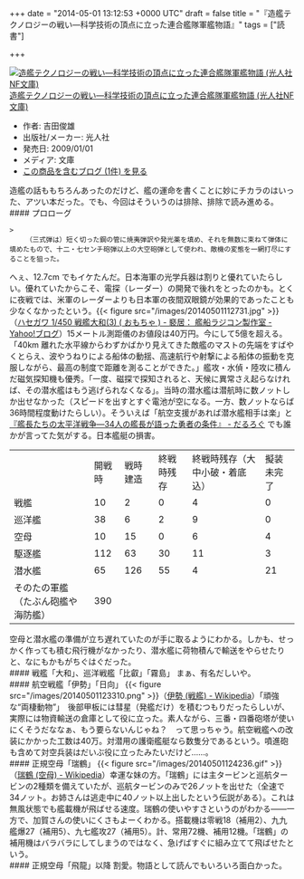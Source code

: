 
+++
date = "2014-05-01 13:12:53 +0000 UTC"
draft = false
title = "『造艦テクノロジーの戦い―科学技術の頂点に立った連合艦隊軍艦物語』"
tags = ["読書"]

+++
<div class="hatena-asin-detail"><a href="http://www.amazon.co.jp/exec/obidos/ASIN/4769821034/bestylesnet-22/"><img src="https://images-fe.ssl-images-amazon.com/images/I/51fY2V4LA8L._SL160_.jpg" class="hatena-asin-detail-image" alt="造艦テクノロジーの戦い―科学技術の頂点に立った連合艦隊軍艦物語 (光人社NF文庫)" title="造艦テクノロジーの戦い―科学技術の頂点に立った連合艦隊軍艦物語 (光人社NF文庫)"/></a><div class="hatena-asin-detail-info"><a href="http://www.amazon.co.jp/exec/obidos/ASIN/4769821034/bestylesnet-22/">造艦テクノロジーの戦い―科学技術の頂点に立った連合艦隊軍艦物語 (光人社NF文庫)</a><ul><li><span class="hatena-asin-detail-label">作者:</span> 吉田俊雄</li><li><span class="hatena-asin-detail-label">出版社/メーカー:</span> 光人社</li><li><span class="hatena-asin-detail-label">発売日:</span> 2009/01/01</li><li><span class="hatena-asin-detail-label">メディア:</span> 文庫</li><li><a href="http://d.hatena.ne.jp/asin/4769821034/bestylesnet-22" target="_blank">この商品を含むブログ (1件) を見る</a></li></ul></div><div class="hatena-asin-detail-foot"></div></div>造艦の話ももちろんあったのだけど、艦の運命を書くことに妙にチカラのはいった、アツい本だった。でも、今回はそういうのは排除、排除で読み進める。

<div class="section">
    #### プロローグ
    
    >
        （三式弾は）短く切った鋼の管に焼夷弾訳や発光薬を填め、それを無数に束ねて弾体に填めたもので、十二・七センチ砲弾以上の大空砲弾として使われ、敵機の変態を一網打尽にすることを狙った。

    
へぇ、12.7cm でもイケたんだ。日本海軍の光学兵器は割りと優れていたらしい。優れていたからこそ、電探（レーダー）の開発で後れをとったのかも。とくに夜戦では、米軍のレーダーよりも日本軍の夜間双眼鏡が効果的であったことも少なくなかったという。{{< figure src="/images/20140501112731.jpg"  >}}（<a href="http://blogs.yahoo.co.jp/smoug777/53666001.html">ハセガワ 1/450 戦艦大和(3) ( おもちゃ ) - 褻居： 艦船ラジコン製作室 - Yahoo!ブログ</a>）15メートル測距儀のお値段は40万円。今にして5億を超える。「40km 離れた水平線からわずかばかり見えてきた敵艦のマストの先端をすばやくとらえ、波やうねりによる船体の動揺、高速航行や射撃による船体の振動を克服しながら、最高の制度で距離を測ることができた。」艦攻・水偵・陸攻に積んだ磁気探知機も優秀。「一度、磁探で探知されると、天候に異常さえ起らなければ、その潜水艦はもう逃げられなくなる」。当時の潜水艦は潜航時に数ノットしか出せなかった（スピードを出すとすぐ電池が空になる。一方、数ノットならば36時間程度動けたらしい）。そういえば「航空支援があれば潜水艦相手は楽」と <a href="https://blog.daruyanagi.jp/entry/2014/04/29/204829">『艦長たちの太平洋戦争―34人の艦長が語った勇者の条件』 - だるろぐ</a> でも誰かが言ってた気がする。日本艦艇の損害。

<table>
    <tbody><tr>
    <td></td>
    <td>開戦時</td>
    <td>戦時建造</td>
    <td>終戦時残存</td>
    <td>終戦時残存（大中小破・着底込）</td>
    <td>擬装未完了</td>
    </tr>
    <tr>
    <td>戦艦</td>
    <td>10</td>
    <td>2</td>
    <td>0</td>
    <td>4</td>
    <td>0</td>
    </tr>
    <tr>
    <td>巡洋艦</td>
    <td>38</td>
    <td>6</td>
    <td>2</td>
    <td>9</td>
    <td>0</td>
    </tr>
    <tr>
    <td>空母</td>
    <td>10</td>
    <td>15</td>
    <td>0</td>
    <td>6</td>
    <td>4</td>
    </tr>
    <tr>
    <td>駆逐艦</td>
    <td>112</td>
    <td>63</td>
    <td>30</td>
    <td>11</td>
    <td>3</td>
    </tr>
    <tr>
    <td>潜水艦</td>
    <td>65</td>
    <td>126</td>
    <td>55</td>
    <td>4</td>
    <td>21</td>
    </tr>
    <tr>
    <td>そのたの軍艦（たぶん砲艦や海防艦）</td>
    <td>390</td>
    <td> </td>
    <td> </td>
    <td> </td>
    <td> </td>
    </tr>
</tbody></table>空母と潜水艦の準備が立ち遅れていたのが手に取るようにわかる。しかも、せっかく作っても積む飛行機がなかったり、潜水艦に荷物積んで輸送をやらせたりと、なにもかもがちぐはぐだった。

</div>
<div class="section">
    #### 戦艦「大和」、巡洋戦艦「比叡」「霧島」
    まぁ、有名だしいや。

</div>
<div class="section">
    #### 航空戦艦「伊勢」「日向」
    {{< figure src="/images/20140501123310.png"  >}}（<a href="http://ja.wikipedia.org/wiki/%E4%BC%8A%E5%8B%A2_(%E6%88%A6%E8%89%A6)">伊勢 (戦艦) - Wikipedia</a>）「頑強な“両棲動物”」　後部甲板には彗星（発艦だけ）を積むつもりだったらしいが、実際には物資輸送の倉庫として役に立った。素人ながら、三番・四番砲塔が使いにくそうだななぁ、もう要らないんじゃね？　って思っちゃう。航空戦艦への改装にかかった工数は40万。対潜用の護衛艦艇なら数隻分であるという。噴進砲も含めて対空兵装はだいぶ役に立ったみたいだけど……。

</div>
<div class="section">
    #### 正規空母「瑞鶴」
    {{< figure src="/images/20140501124236.gif"  >}}（<a href="http://ja.wikipedia.org/wiki/%E7%91%9E%E9%B6%B4_(%E7%A9%BA%E6%AF%8D)">瑞鶴 (空母) - Wikipedia</a>）幸運な妹の方。「瑞鶴」には主タービンと巡航タービンの2種類を備えていたが、巡航タービンのみで26ノットを出せた（全速で34ノット。お姉さんは逃走中に40ノット以上出したという伝説がある）。これは無風状態でも艦載機が飛ばせる速度。瑞鶴の使いやすさというのがわかる――一方で、加賀さんの使いにくさもよーくわかる。搭載機は零戦18（補用2）、九九艦爆27（補用5）、九七艦攻27（補用5）。計、常用72機、補用12機。「瑞鶴」の補用機はバラバラにしてしまうのではなく、急げばすぐに組み立てて飛ばせたという。

</div>
<div class="section">
    #### 正規空母「飛龍」以降
    割愛。物語として読んでもいろいろ面白かった。

</div>

